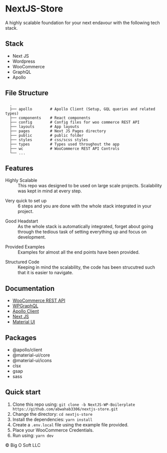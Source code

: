 # NextJS-Store
A highly scalable foundation for your next endavour with the following tech stack.

## Stack
<ul>
  <li>Next JS</li>
  <li>Wordpress</li>
  <li>WooCommerce</li>
  <li>GraphQL</li>
  <li>Apollo</li>
</ul>

## File Structure
```
  .
  ├── apollo        # Apollo Client (Setup, GQL queries and related types)
  ├── components    # React components
  ├── config        # Config files for woo commerce REST API
  ├── layouts       # App layouts
  ├── pages         # Next JS Pages directory
  ├── public        # public folder
  ├── styles        # css/scss styles
  ├── types         # Types used throughout the app
  ├── wc            # WooCommerce REST API Controls
  └── ...
```

## Features
<dl>
  <dt>Highly Scalable</dt>
  <dd>This repo was designed to be used on large scale projects. Scalability was kept in mind at every step.</dd>
</dl>
<dl>
  <dt>Very quick to set up</dt>
  <dd>6 steps and you are done with the whole stack integrated in your project.</dd>
</dl>
<dl>
  <dt>Good Headstart</dt>
  <dd>As the whole stack is automatically integrated, forget about going through the tedious task of setting everything up and focus on development.</dd>
</dl>
<dl>
  <dt>Provided Examples</dt>
  <dd>Examples for almost all the end points have been provided.</dd>
</dl>
<dl>
  <dt>Structured Code</dt>
  <dd>Keeping in mind the scalability, the code has been strucutred such that it is easier to navigate.</dd>
</dl>

## Documentation
<ul>
  <li><a href='https://woocommerce.github.io/woocommerce-rest-api-docs/'>WooCommerce REST API</a></li>
  <li><a href='https://www.wpgraphql.com/docs/introduction/'>WPGraphQL</a></li>
  <li><a href='https://www.apollographql.com/docs/react/'>Apollo Client</a></li>
  <li><a href='https://nextjs.org/docs'>Next JS</a></li>
  <li><a href='https://material-ui.com/getting-started/installation/'>Material UI</a></li>
</ul>

## Packages
<ul>
  <li>@apollo/client</li>
  <li>@material-ui/core</li>
  <li>@material-ui/icons</li>
  <li>clsx</li>
  <li>gsap</li>
  <li>sass</li>
</ul>

## Quick start
1.  Clone this repo using: `git clone -b NextJS-WP-Boilerplate https://github.com/abwahab3306/nextjs-store.git`
2.  Change the directory: `cd nextjs-store`
3.  Install the dependencies: `yarn install`
4.  Create a `.env.local` file using the example file provided.
5.  Place your WooCommerce Credentials.
6.  Run using: `yarn dev`

&copy; Big O Soft LLC
